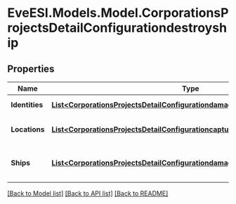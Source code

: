 # EveESI.Models.Model.CorporationsProjectsDetailConfigurationdestroyship

## Properties

Name | Type | Description | Notes
------------ | ------------- | ------------- | -------------
**Identities** | [**List&lt;CorporationsProjectsDetailConfigurationdamageshipIdentitiesInner&gt;**](CorporationsProjectsDetailConfigurationdamageshipIdentitiesInner.md) | Identity of capsuleer | [optional] 
**Locations** | [**List&lt;CorporationsProjectsDetailConfigurationcapturefwcomplexLocationsInner&gt;**](CorporationsProjectsDetailConfigurationcapturefwcomplexLocationsInner.md) | Location of capsuleer&#39;s ship | [optional] 
**Ships** | [**List&lt;CorporationsProjectsDetailConfigurationdamageshipShipsInner&gt;**](CorporationsProjectsDetailConfigurationdamageshipShipsInner.md) | Ship-type of capsuleer&#39;s ship | [optional] 

[[Back to Model list]](../README.md#documentation-for-models) [[Back to API list]](../README.md#documentation-for-api-endpoints) [[Back to README]](../README.md)


